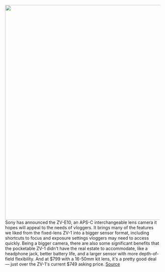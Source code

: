 <img src='https://cdn.vox-cdn.com/thumbor/wNJjf8yj7JSvoFTrfOF4IC9n3zY=/0x0:2015x1510/1200x800/filters:focal(847x594:1169x916)/cdn.vox-cdn.com/uploads/chorus_image/image/69638488/zve10.0.jpg' width='700px' /><br/>
Sony has announced the ZV-E10, an APS-C interchangeable lens camera it hopes will appeal to the needs of vloggers. It brings many of the features we liked from the fixed-lens ZV-1 into a bigger sensor format, including shortcuts to focus and exposure settings vloggers may need to access quickly. Being a bigger camera, there are also some significant benefits that the pocketable ZV-1 didn't have the real estate to accommodate, like a headphone jack, better battery life, and a larger sensor with more depth-of-field flexibility. And at $799 with a 16-50mm kit lens, it's a pretty good deal — just over the ZV-1's current $749 asking price.
<a href='https://www.theverge.com/2021/7/27/22594694/sony-zv-e10-vlogging-camera-price-specs'> Source <a/>